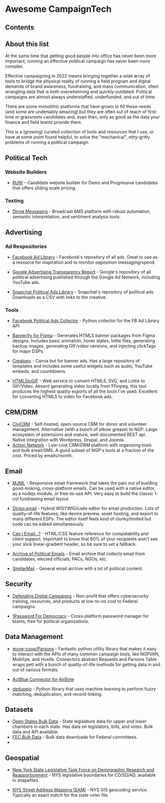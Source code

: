 # Awesome CampaignTech

## Contents

## About this list

At the same time that getting good people into office has never been more important, running an effective political campaign has never been more complex. 

Effective campaigning in 2022 means bringing together a wide array of tools to bridge the physical reality of running a field program and digital demands of brand awareness, fundraising, and mass communication, often wrangling data that is both overwhelming and quickly-outdated. Political campaigns are almost always understaffed, underfunded, and out of time.

There are some monolithic platforms that have grown to fill these needs (and some are undeniably amazing) but they are often out of reach of first-time or grassroots candidates and, even then, only as good as the data your finance and field teams provide them. 

This is a (growing) curated collection of tools and resources that I use, or have at some point found helpful, to solve the "mechanical", nitty-gritty problems of running a political campaign.


## Political Tech

### Website Builders

- [RUN!](https://www.designedtorun.com/) - Candidate website builder for Dems and Progressive candidates that offers sliding scale pricing.

### Texting

- [Strive Messaging](https://www.strivemessaging.org/) - Broadcast SMS platform with robust automation, semantic interpretation, and sentiment analysis tools.


## Advertising

### Ad Respositories

- [Facebook Ad Library](https://www.facebook.com/ads/library/) - Facebook's repository of all ads. Great to use as a resource for inspiration and to monitor opposition messaging/spend.

- [Google Advertising Transparency Report](https://adstransparency.google.com/) - Google's repository of all political advertising published through the Google Ad Network, including YouTube ads.

- [Snapchat Political Ads Library](https://snap.com/en-US/political-ads) - Snapchat's repository of political ads. Downloads as a CSV with links to the creative.

### Tools

- [Facebook Political Ads Collector](https://github.com/CybersecurityForDemocracy/FacebookApiPolAdsCollector) - Python collector for the FB Ad Library API

- [Bannerify for Figma](https://www.figma.com/community/plugin/796124491692147799) - Generates HTML5 banner packages from Figma designs. Includes basic animation, hover states, lottie files, generating backup images, generating GIF/video versions, and injecting clickTags for major DSPs. 

- [Creatopy](https://www.creatopy.com/) - Canva but for banner ads. Has a large repository of templates and includes some useful widgets such as audio, YouTube embeds, and countdowns. 

- [HTML5toGIF](https://html5animationtogif.com/) - Web service to convert HTML5, SVG, and Lottie to GIF/Video. Absent generating video locally from FFmpeg, this tool produces the highest quality exports of all the tools I've used. Excellent for converting HTML5 to video for Facebook ads.


## CRM/DRM

- [CiviCRM](https://civicrm.org/) - Self-hosted, open-source CRM for donor and volunteer management. Alternative (with a bunch of elbow grease) to NGP. Large ecosystem of extensions and mature, well-documented REST api. Native integration with Wordpress, Drupal, and Joomla.
- [Action Network](https://actionnetwork.org/) - Low-cost CRM/DRM platform with organizing tools and bulk email/SMS. A good subset of NGP's tools at a fraction of the cost. Priced by emails/month.



## Email

- [MJML](https://mjml.io/) - Responsive email framework that takes the pain out of building good-looking, cross-platform emails. Can be used with a native editor, as a nodejs module, or free-to-use API. Very easy to build the classic 1-col fundraising email layout.

- [Stripo.email](https://stripo.email/) - Hybrid WISYWIG/code editor for email production. Lots of quality-of-life features, like device preview, asset hosting, and export to many different ESPs. The editor itself feels kind of clunky/limited but code can be edited simultaneously.

- [Can I Email...?](https://www.caniemail.com/) - HTML/CSS feature reference for compatability and client support. Important to know that 60% of your recipients won't see your slick linear-gradient header, so be sure to set a fallback. 

- [Archive of Political Emails](https://politicalemails.org/) - Email archive that collects email from candidates, elected officials, PACs, NGOs, etc.

- [SimilarMail](https://www.similarmail.com/) - General email archive with a lot of political content.

## Security

- [Defending Digital Campaigns](https://defendcampaigns.org/) - Non-profit that offers cybersecurity training, resources, and products at low-to-no cost to Federal campaigns.

- [1Password For Democracy](https://1password.com/for-democracy/) - Cross-platform password manager for teams, free for political organizations.

## Data Management

- [move-coop/Parsons](https://github.com/move-coop/parsons) - Fantastic python utility library that makes it easy to interact with the APIs of many common campaign tools, like NGPVAN, Mobilize, and Hustle. Connectors abstract Requests and Parsons Table wraps petl with a bunch of quality-of-life methods for getting data in and out of various formats.

- [ActBlue Connector for AirByte](https://github.com/community-tech-alliance/airbyte-source-actblue)

- [dedupeio](https://github.com/dedupeio/dedupe) - Python library that uses machine learning to perform fuzzy matching, deduplication, and record-linking.

## Datasets

- [Open States Bulk Data](https://openstates.org/data/) - State legislature data for upper and lower chambers in each state. Has data on legislators, bills, and votes. Bulk data and API available.
- [FEC Bulk Data](https://www.fec.gov/data/browse-data/?tab=bulk-data) - Bulk data downloads for Federal committees.
- 

## Geospatial

- [New York State Legislative Task Force on Demographic Research and Reapportionment](https://latfor.state.ny.us/data/) - NYS legislative boundaries for CD/SD/AD, available in shapefiles.

- [NYS Street Address Mapping (SAM)](http://gis.ny.gov/streets/) - NYS GIS geocoding service. Typically an exact match for the state voter file.

